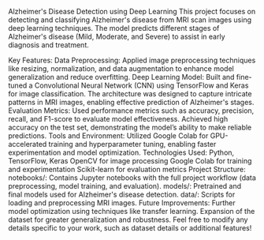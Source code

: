 

Alzheimer's Disease Detection using Deep Learning
This project focuses on detecting and classifying Alzheimer's disease from MRI scan images using deep learning techniques. The model predicts different stages of Alzheimer's disease (Mild, Moderate, and Severe) to assist in early diagnosis and treatment.

Key Features:
Data Preprocessing: Applied image preprocessing techniques like resizing, normalization, and data augmentation to enhance model generalization and reduce overfitting.
Deep Learning Model: Built and fine-tuned a Convolutional Neural Network (CNN) using TensorFlow and Keras for image classification. The architecture was designed to capture intricate patterns in MRI images, enabling effective prediction of Alzheimer's stages.
Evaluation Metrics: Used performance metrics such as accuracy, precision, recall, and F1-score to evaluate model effectiveness. Achieved high accuracy on the test set, demonstrating the model’s ability to make reliable predictions.
Tools and Environment: Utilized Google Colab for GPU-accelerated training and hyperparameter tuning, enabling faster experimentation and model optimization.
Technologies Used:
Python, TensorFlow, Keras
OpenCV for image processing
Google Colab for training and experimentation
Scikit-learn for evaluation metrics
Project Structure:
notebooks/: Contains Jupyter notebooks with the full project workflow (data preprocessing, model training, and evaluation).
models/: Pretrained and final models used for Alzheimer's disease detection.
data/: Scripts for loading and preprocessing MRI images.
Future Improvements:
Further model optimization using techniques like transfer learning.
Expansion of the dataset for greater generalization and robustness.
Feel free to modify any details specific to your work, such as dataset details or additional features!
